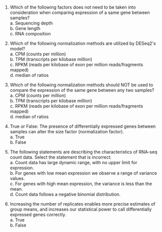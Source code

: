 1. Which of the following factors does not need to be taken into consideration when comparing expression of a same gene between samples?  
  a. Sequencing depth  
  b. Gene length  
  c. RNA composition

2. Which of the following normalization methods are utilized by DESeq2's model?  
  a. CPM (counts per million)  
  b. TPM (transcripts per kilobase million)  
  c. RPKM (reads per kilobase of exon per million reads/fragments mapped)  
  d. median of ratios
  
3. Which of the following normalization methods should NOT be used to compare the expression of the same gene between any two samples?  
  a. CPM (counts per million)  
  b. TPM (transcripts per kilobase million)  
  c. RPKM (reads per kilobase of exon per million reads/fragments mapped)  
  d. median of ratios

4. True or False: The presence of differentially expressed genes between samples can alter the size factor (normalization factor).  
  a. True  
  b. False
  
5. The following statements are describing the characteristics of RNA-seq count data. Select the statement that is incorrect.   
  a. Count data has large dynamic range, with no upper limit for expression.  
  b. For genes with low mean expression we observe a range of variance values.  
  c. For genes with high mean expression, the variance is less than the mean.  
  d. Count data follows a negative binomial distribution.

6. Increasing the number of replicates enables more precise estimates of group means, and increases our statistical power to call differentially expressed genes correctly.   
   a. True  
   b. False
